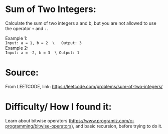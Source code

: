 # Sum of Two Integers:
Calculate the sum of two integers a and b, but you are not allowed to use the operator `+` and `-`.

Example 1:  
`Input: a = 1, b = 2  \  
Output: 3`  
Example 2:  
`Input: a = -2, b = 3  \
Output: 1`

# Source:
From LEETCODE, link: https://leetcode.com/problems/sum-of-two-integers/
# Difficulty/ How I found it:
Learn about bitwise operators (https://www.programiz.com/c-programming/bitwise-operators), and basic recursion, before trying to do it.
